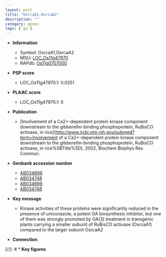```yaml
---
layout: post
title: "OsrcaA1,OsrcaA2"
description: ""
category: genes
tags: [ ga ]
---
```


* **Information**  
    + Symbol: OsrcaA1,OsrcaA2  
    + MSU: [LOC_Os11g47970](http://rice.plantbiology.msu.edu/cgi-bin/ORF_infopage.cgi?orf=LOC_Os11g47970)  
    + RAPdb: [Os11g0707000](http://rapdb.dna.affrc.go.jp/viewer/gbrowse_details/irgsp1?name=Os11g0707000)  

* **PSP score**  
    + LOC_Os11g47970.1: 0.0251 

* **PLAAC score**  
    + LOC_Os11g47970.1: 0 

* **Publication**  
    + [Involvement of a Ca2+-dependent protein kinase component downstream to the gibberellin-binding phosphoprotein, RuBisCO activase, in rice](http://www.ncbi.nlm.nih.gov/pubmed?term=Involvement of a Ca2+-dependent protein kinase component downstream to the gibberellin-binding phosphoprotein, RuBisCO activase, in rice%5BTitle%5D), 2002, Biochem Biophys Res Commun.

* **Genbank accession number**  
    + [AB034698](http://www.ncbi.nlm.nih.gov/nuccore/AB034698)
    + [AB034748](http://www.ncbi.nlm.nih.gov/nuccore/AB034748)
    + [AB034698](http://www.ncbi.nlm.nih.gov/nuccore/AB034698)
    + [AB034748](http://www.ncbi.nlm.nih.gov/nuccore/AB034748)

* **Key message**  
    + Kinase activities of these proteins were significantly reduced in the presence of uniconazole, a potent GA biosynthesis inhibitor, but one of them was strongly promoted by GA(3) treatment in transgenic plants carrying a smaller subunit of RuBisCO activase (OsrcaA1) compared to the larger subunit OsrcaA2

* **Connection**  

[//]: # * **Key figures**  


